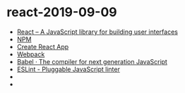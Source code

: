 # react-2019-09-09

- [React – A JavaScript library for building user interfaces](https://reactjs.org/)
- [NPM](https://www.npmjs.com/)
- [Create React App](https://create-react-app.dev)
- [Webpack](https://webpack.js.org)
- [Babel · The compiler for next generation JavaScript](https://babeljs.io)
- [ESLint - Pluggable JavaScript linter](https://eslint.org)
- []()
- []()
